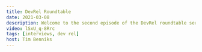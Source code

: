 ```yaml
---
title: DevRel Roundtable
date: 2021-03-08
description: Welcome to the second episode of the DevRel roundtable series where I invite developer relation people to a roundtable discussion to converse on whatever topics we feel are relevant. This episode features Debbie O'Brien and Lucie Haberer.
video: lSxU_q-8Rrc
tags: [interviews, dev rel]
host: Tim Benniks
---
```

